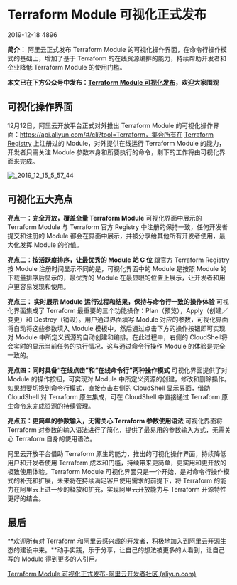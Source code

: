 # Terraform Module 可视化正式发布

2019-12-18 4896

**简介：** 阿里云正式发布 Terraform Module 的可视化操作界面，在命令行操作模式的基础上，增加了基于 Terraform 的在线资源编排的能力，持续帮助开发者和企业降低 Terraform Module 的使用门槛。

**本文已在下方公众号中发布：[Terraform Module 可视化发布](https://mp.weixin.qq.com/s/-88QmyQqIoPRdCFgJEYsfQ)，欢迎大家围观**



## 可视化操作界面

12月12日，阿里云开放平台正式对外推出 Terraform Module 的可视化操作界面：https://api.aliyun.com/#/cli?tool=Terraform，集合所有在 [Terraform Registry](https://registry.terraform.io/browse/modules?provider=alicloud) 上注册过的 Module，对外提供在线运行 Terraform Module 的能力，开发者只需关注 Module 参数本身和所要执行的命令，剩下的工作将由可视化界面来完成。

![_2019_12_15_5_57_44](https://yqfile.alicdn.com/d18a511a1838a6b4c0dae3aad1e812cf6891c9f5.png)



## 可视化五大亮点

**亮点一：完全开放，覆盖全量 Terraform Module**
可视化界面中展示的 Terraform Module 与 Terraform 官方 Registry 中注册的保持一致，任何开发者提交和注册的 Module 都会在界面中展示，并被分享给其他所有开发者使用，最大化发挥 Module 的价值。

**亮点二：按活跃度排序，让最优秀的 Module 站 C 位**
跟官方 Terraform Registry 按 Module 注册时间显示不同的是，可视化界面中的 Module 是按照 Module 的下载量排序后显示的，最优秀的 Module 在最显眼的位置上展示，让开发者和用户更容易发现和使用。

**亮点三： 实时展示 Module 运行过程和结果，保持与命令行一致的操作体验**
可视化界面集成了 Terraform 最重要的三个功能操作：Plan（预览），Apply（创建／变更）和 Destroy（销毁）。用户通过界面填写 Module 对应的参数，可视化界面将自动将这些参数填入 Module 模板中，然后通过点击下方的操作按钮即可实现对 Module 中所定义资源的自动创建和编排。在此过程中，右侧的 CloudShell将会实时的显示当前任务的执行情况，这与通过命令行操作 Module 的体验是完全一致的。

**亮点四：同时具备“在线点击”和“在线命令行”两种操作模式**
可视化界面提供了对 Module 的操作按钮，可实现对 Module 中所定义资源的创建，修改和删除操作。如果想要切换到命令行模式，直接点击右侧的 CloudShell 显示界面，借助 CloudShell 对 Terraform 原生集成，可在 CloudShell 中直接通过 Terraform 原生命令来完成资源的持续管理。

**亮点五：更简单的参数输入，无需关心 Terraform 参数使用语法**
可视化界面将 Terraform 对参数的输入语法进行了简化，提供了最易用的参数输入方式，无需关心 Terraform 自身的使用语法。

阿里云开放平台借助 Terraform 原生的能力，推出的可视化操作界面，持续降低用户和开发者使用 Terraform 成本和门槛，持续带来更简单，更实用和更开放的极致使用体验。Terraform Module 可视化界面只是一个开始，是对命令行操作模式的补充和扩展，未来将在持续满足客户使用需求的前提下，将 Terraform 的能力在阿里云上进一步的释放和扩充，实现阿里云开放能力与 Terraform 开源特性更好的结合。



## 最后

**欢迎所有对 Terraform 和阿里云感兴趣的开发者，积极地加入到阿里云开源生态的建设中来。**动手实践，乐于分享，让自己的想法被更多的人看到，让自己写的 Module 得到更多的人引用。



[Terraform Module 可视化正式发布-阿里云开发者社区 (aliyun.com)](https://developer.aliyun.com/article/739730?spm=a2c6h.12873639.article-detail.72.5ce132e69ddZZL)